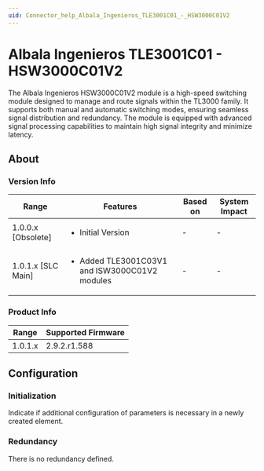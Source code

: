 ```yaml
---
uid: Connector_help_Albala_Ingenieros_TLE3001C01_-_HSW3000C01V2
---
```


# Albala Ingenieros TLE3001C01 - HSW3000C01V2

The Albala Ingenieros HSW3000C01V2 module is a high-speed switching module designed to manage and route signals within the TL3000 family. It supports both manual and automatic switching modes, ensuring seamless signal distribution and redundancy. The module is equipped with advanced signal processing capabilities to maintain high signal integrity and minimize latency.

## About

### Version Info

|Range  |Features  |Based on  |System Impact  |
|---------|---------|---------|---------|
|1.0.0.x [Obsolete]     |<ul><li>Initial Version</li></ul>         |-         |-         |
|1.0.1.x [SLC Main]     |<ul><li>Added TLE3001C03V1 and ISW3000C01V2 modules</li></ul>         |-         |-         |

### Product Info

|Range  |Supported Firmware  |
|---------|---------|
|1.0.1.x     |2.9.2.r1.588         |

## Configuration


### Initialization

Indicate if additional configuration of parameters is necessary in a newly created element.

### Redundancy

There is no redundancy defined.